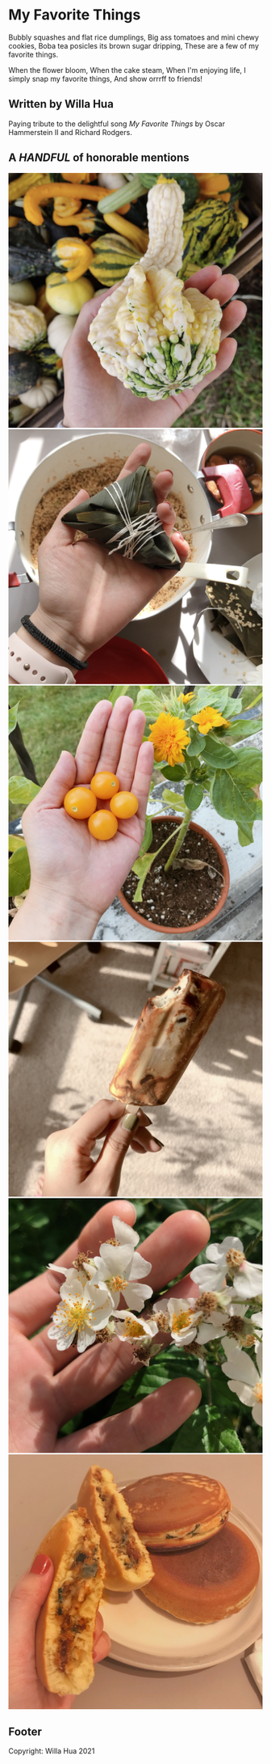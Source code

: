 # My Favorite Things

Bubbly squashes and flat rice dumplings,
Big ass tomatoes and mini chewy cookies,
Boba tea posicles its brown sugar dripping,
These are a few of my favorite things.

When the flower bloom,
When the cake steam,
When I'm enjoying life,
I simply snap my favorite things,
And show orrrff to friends!

## Written by Willa Hua
Paying tribute to the delightful song *My Favorite Things* by Oscar Hammerstein II and Richard Rodgers. 

## A *HANDFUL* of honorable mentions
![Bubbly squashes](img/MarvellousSquash.jpg)
![Flat rice dumplings](img/RiceDumplings.jpg)
![Cherry tomatoes yield from my big ass tomato](img/CherryTomatoes.jpg)
![Black sugar bubble tea icecream posicle](img/BlackSugarBubbleTeaIceCream.jpg)
![Blooming flowers](img/SummerWildFlowers.jpg)
![Steaming stuffed cakes](img/stuffedHotCake.jpg)

## Footer
Copyright: Willa Hua 2021